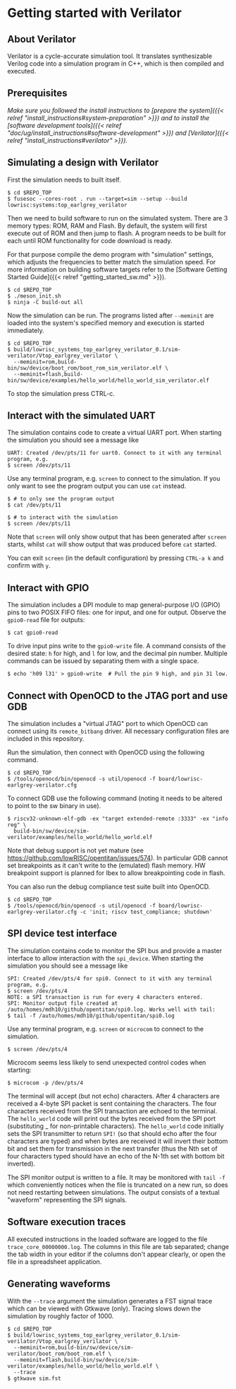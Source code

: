 # Getting started with Verilator

## About Verilator

Verilator is a cycle-accurate simulation tool.
It translates synthesizable Verilog code into a simulation program in C++, which is then compiled and executed.

<!-- TODO: Switch all calls to fusesoc and the Verilated system to refer to Meson, once it supports fusesoc. -->

## Prerequisites

_Make sure you followed the install instructions to [prepare the system]({{< relref "install_instructions#system-preparation" >}}) and to install the [software development tools]({{< relref "doc/ug/install_instructions#software-development" >}}) and [Verilator]({{< relref "install_instructions#verilator" >}})._

## Simulating a design with Verilator

First the simulation needs to built itself.

```console
$ cd $REPO_TOP
$ fusesoc --cores-root . run --target=sim --setup --build lowrisc:systems:top_earlgrey_verilator
```

Then we need to build software to run on the simulated system.
There are 3 memory types: ROM, RAM and Flash.
By default, the system will first execute out of ROM and then jump to flash.
A program needs to be built for each until ROM functionality for code download is ready.

For that purpose compile the demo program with "simulation" settings, which adjusts the frequencies to better match the simulation speed.
For more information on building software targets refer to the [Software Getting Started Guide]({{< relref "getting_started_sw.md" >}}).

```console
$ cd $REPO_TOP
$ ./meson_init.sh
$ ninja -C build-out all
```

Now the simulation can be run.
The programs listed after `--meminit` are loaded into the system's specified memory and execution is started immediately.

```console
$ cd $REPO_TOP
$ build/lowrisc_systems_top_earlgrey_verilator_0.1/sim-verilator/Vtop_earlgrey_verilator \
  --meminit=rom,build-bin/sw/device/boot_rom/boot_rom_sim_verilator.elf \
  --meminit=flash,build-bin/sw/device/examples/hello_world/hello_world_sim_verilator.elf
```

To stop the simulation press CTRL-c.

## Interact with the simulated UART

The simulation contains code to create a virtual UART port.
When starting the simulation you should see a message like

```console
UART: Created /dev/pts/11 for uart0. Connect to it with any terminal program, e.g.
$ screen /dev/pts/11
```

Use any terminal program, e.g. `screen` to connect to the simulation.
If you only want to see the program output you can use `cat` instead.

```console
$ # to only see the program output
$ cat /dev/pts/11

$ # to interact with the simulation
$ screen /dev/pts/11
```

Note that `screen` will only show output that has been generated after `screen` starts, whilst `cat` will show output that was produced before `cat` started.

You can exit `screen` (in the default configuration) by pressing `CTRL-a k` and confirm with `y`.

## Interact with GPIO

The simulation includes a DPI module to map general-purpose I/O (GPIO) pins to two POSIX FIFO files: one for input, and one for output.
Observe the `gpio0-read` file for outputs:

```console
$ cat gpio0-read
```

To drive input pins write to the `gpio0-write` file.
A command consists of the desired state: `h` for high, and `l` for low, and the decimal pin number.
Multiple commands can be issued by separating them with a single space.

```console
$ echo 'h09 l31' > gpio0-write  # Pull the pin 9 high, and pin 31 low.
```


## Connect with OpenOCD to the JTAG port and use GDB

The simulation includes a "virtual JTAG" port to which OpenOCD can connect using its `remote_bitbang` driver.
All necessary configuration files are included in this repository.

Run the simulation, then connect with OpenOCD using the following command.

```console
$ cd $REPO_TOP
$ /tools/openocd/bin/openocd -s util/openocd -f board/lowrisc-earlgrey-verilator.cfg
```

To connect GDB use the following command (noting it needs to be altered to point to the sw binary in use).

```console
$ riscv32-unknown-elf-gdb -ex "target extended-remote :3333" -ex "info reg" \
  build-bin/sw/device/sim-verilator/examples/hello_world/hello_world.elf
```

Note that debug support is not yet mature (see https://github.com/lowRISC/opentitan/issues/574).
In particular GDB cannot set breakpoints as it can't write to the (emulated) flash memory.
HW breakpoint support is planned for Ibex to allow breakpointing code in flash.

You can also run the debug compliance test suite built into OpenOCD.

```console
$ cd $REPO_TOP
$ /tools/openocd/bin/openocd -s util/openocd -f board/lowrisc-earlgrey-verilator.cfg -c 'init; riscv test_compliance; shutdown'
```

## SPI device test interface

The simulation contains code to monitor the SPI bus and provide a master interface to allow interaction with the `spi_device`.
When starting the simulation you should see a message like

```console
SPI: Created /dev/pts/4 for spi0. Connect to it with any terminal program, e.g.
$ screen /dev/pts/4
NOTE: a SPI transaction is run for every 4 characters entered.
SPI: Monitor output file created at /auto/homes/mdh10/github/opentitan/spi0.log. Works well with tail:
$ tail -f /auto/homes/mdh10/github/opentitan/spi0.log
```

Use any terminal program, e.g. `screen` or `microcom` to connect to the simulation.

```console
$ screen /dev/pts/4
```

Microcom seems less likely to send unexpected control codes when starting:
```console
$ microcom -p /dev/pts/4
```

The terminal will accept (but not echo) characters.
After 4 characters are received a 4-byte SPI packet is sent containing the characters.
The four characters received from the SPI transaction are echoed to the terminal.
The `hello_world` code will print out the bytes received from the SPI port (substituting _ for non-printable characters).
The `hello_world` code initially sets the SPI transmitter to return `SPI!` (so that should echo after the four characters are typed) and when bytes are received it will invert their bottom bit and set them for transmission in the next transfer (thus the Nth set of four characters typed should have an echo of the N-1th set with bottom bit inverted).

The SPI monitor output is written to a file.
It may be monitored with `tail -f` which conveniently notices when the file is truncated on a new run, so does not need restarting between simulations.
The output consists of a textual "waveform" representing the SPI signals.

## Software execution traces

All executed instructions in the loaded software are logged to the file `trace_core_00000000.log`.
The columns in this file are tab separated; change the tab width in your editor if the columns don't appear clearly, or open the file in a spreadsheet application.

## Generating waveforms

With the `--trace` argument the simulation generates a FST signal trace which can be viewed with Gtkwave (only).
Tracing slows down the simulation by roughly factor of 1000.

```console
$ cd $REPO_TOP
$ build/lowrisc_systems_top_earlgrey_verilator_0.1/sim-verilator/Vtop_earlgrey_verilator \
  --meminit=rom,build-bin/sw/device/sim-verilator/boot_rom/boot_rom.elf \
  --meminit=flash,build-bin/sw/device/sim-verilator/examples/hello_world/hello_world.elf \
  --trace
$ gtkwave sim.fst
```
